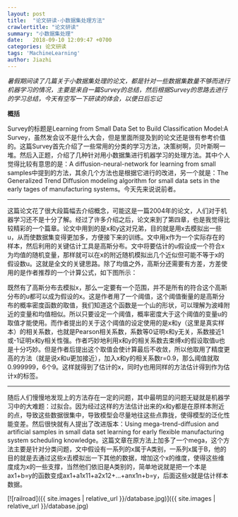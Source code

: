 ```yaml
---
layout: post
title:  "论文研读-小数据集处理方法"
crawlertitle: "论文研读"
summary: "小数据集处理"
date:   2018-09-10 12:09:47 +0700
categories: 论文研读
tags: 'MachineLearning'
author: Jiazhi
---
```


*暑假期间读了几篇关于小数据集处理的论文，都是针对一些数据集数量不够而进行机器学习的情况，主要是来自一篇Survey的总结，然后根据Survey的思路去进行的学习总结，今天有空写一下研读的体会，以便日后忘记*

**概括**

Survey的标题是Learning from Small Data Set to Build Classification Model:A Survey，虽然发会议不是什么大会，但是里面所提及到的论文还是很有参考价值的。这篇Survey首先介绍了一些常用的分类的学习方法，决策树啊，贝叶斯啊一堆。然后入正题，介绍了几种针对用小数据集进行机器学习的处理方法。其中个人觉得比较有意思的是：A diffusion-neural-network for learning from small samples中提到的方法，其余几个方法也是根据它进行的改进，另一个就是：The Generalized Trend Diffusion modeling algorithm for small data sets in the early tages of manufacturing systems。今天先来说说前者。

------------

这篇论文花了很大段篇幅去介绍概念，可能这是一篇2004年的论文，人们对于机器学习还不是十分了解。经过了许多介绍之后，论文来到了第四章，也是我觉得比较精彩的一个篇章。论文中用到的是x和y这对兄弟，目的就是用x去模拟出一些u，从而使数据集变得更加多，方便接下来的训练。文中用x作为一个实际存在的样本，然后利用的关键估计工具是高斯分布。文中将要估计的u假设成一个符合x为均值的随机变量，那样就可以在x的附近随机模拟出几个近似但可能不等于x的假设数u。这就是全文的关键思路。除了均值之外，高斯分还需要有方差，方差使用的是作者推荐的一个计算公式，如下图所示：

既然有了高斯分布去模拟x，那么一定要有一个范围，并不是所有的符合这个高斯分布的u都可以成为假设的x。这是作者用了一个阈值，这个阈值衡量的是高斯分布的概率密度函数的取值，我们知道这个函数是一个山的形状，可以理解为波峰附近的变量和均值相似。所以只要设定一个阈值，概率密度大于这个阈值的变量u的取值才能使用。而作者提出的关于这个阈值的设定使用的是x和y（这里是真实样本）的相关系数，也就是Pearson相关系数，系数等0证明x和y无关，系数接近1或-1证明x和y相关性强。作者巧妙地利用x和y的相关系数去束缚x的假设取值u也是十分巧妙。但是作者后提出这个取值会使计算最后不收敛，所以他取用了精度更高的方法（就是说x和u更加接近），加入x和y的相关系数r=0.9，那么阈值就取0.999999，6个9。这样就得到了估计的x，同时y也用同样的方法估计得到作为估计x的标签。

------------

随后人们慢慢地发现上的方法存在一定的问题，其中最明显的问题无疑就是机器学习中的大难题：过拟合。因为经过这样的方法估计出来的x和y都是在原样本附近的点，导致这些数据很集中，导致模型会尽量地往这些点靠拢，使得模型的泛化性能变差。然后很快就有人提出了改进版本：Using mega-trend-diffusion and artificial samples in small data set learning for early flexible manufacturing system scheduling knowledge。这篇文章在原方法上加多了一个mega，这个方法主要是针对分类问题，文中假设有一系列的x属于A类别，一系列x属于B，他的目的就是去通过这些x去模拟出一下其他的数据，增加这个x的维度，使得这些维度成为x的一些支撑，当然他们依旧是A类别的，简单地说就是把一个本是ax1+b=y的函数变成ax1+a1x11+a2x12+...+anx1n+b=y，后面这些x就是估计样本数据。

[![railroad]({{ site.images | relative_url }}/database.jpg)]({{ site.images | relative_url }}/database.jpg)
